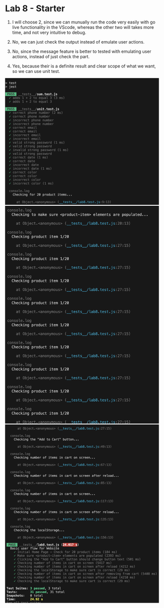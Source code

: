 # Lab 8 - Starter
1. I will choose 2, since we can munually run the code very easily with go live functionality in the VScode, whereas the other two will takes more time, and not very intuitive to debug. 

2. No, we can just check the output instead of emulate user actions.

3. No, since the message feature is better to tested with emulating user actions, instead of just check the part.

4. Yes, because their is a definite result and clear scope of what we want, so we can use unit test.

![p1](p1.png)
![p2](p2.png)
![p3](p3.png)